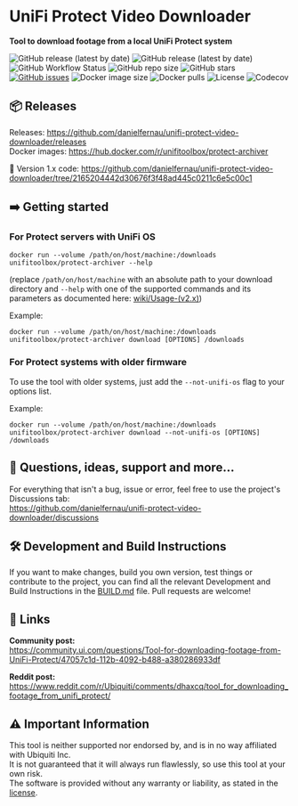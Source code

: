 # UniFi Protect Video Downloader

**Tool to download footage from a local UniFi Protect system**

![GitHub release (latest by date)](https://img.shields.io/github/v/release/danielfernau/unifi-protect-video-downloader?style=flat-square&label=stable%20release)
![GitHub release (latest by date)](https://img.shields.io/github/v/release/danielfernau/unifi-protect-video-downloader?include_prereleases&sort=semver&style=flat-square&label=latest%20release)
![GitHub Workflow Status](https://img.shields.io/github/workflow/status/danielfernau/unifi-protect-video-downloader/Python%20package/master?style=flat-square)
![GitHub repo size](https://img.shields.io/github/repo-size/danielfernau/unifi-protect-video-downloader?style=flat-square)
![GitHub stars](https://img.shields.io/github/stars/danielfernau/unifi-protect-video-downloader?style=flat-square)
[![GitHub issues](https://img.shields.io/github/issues/danielfernau/unifi-protect-video-downloader?style=flat-square)](https://github.com/danielfernau/unifi-protect-video-downloader/issues)
![Docker image size](https://img.shields.io/docker/image-size/unifitoolbox/protect-archiver/latest?style=flat-square)
![Docker pulls](https://img.shields.io/docker/pulls/unifitoolbox/protect-archiver?style=flat-square)
![License](https://img.shields.io/github/license/danielfernau/unifi-protect-video-downloader?style=flat-square)
![Codecov](https://img.shields.io/codecov/c/github/danielfernau/unifi-protect-video-downloader?style=flat-square&token=QV50XU5J0O)


## :package: Releases

Releases: https://github.com/danielfernau/unifi-protect-video-downloader/releases  
Docker images: https://hub.docker.com/r/unifitoolbox/protect-archiver  

:file_folder: Version 1.x code: https://github.com/danielfernau/unifi-protect-video-downloader/tree/2165204442d30676f3f48ad445c0211c6e5c00c1


<!--
## :vertical_traffic_light: Compatibility

| UniFi Cloud Key | :white_check_mark: mostly stable |
| :---: | :---: |
| Firmware | >= 1.1.6 |
| Protect | >= 1.11.3 |


| UniFi Dream Machine Pro | :warning: experimental/beta |
| :---: | :---: |
| Firmware | >= v1.7.0 |
| Protect | >= v1.14.10 |
-->


## :arrow_right: Getting started

### For Protect servers with UniFi OS

```shell
docker run --volume /path/on/host/machine:/downloads unifitoolbox/protect-archiver --help
```

(replace `/path/on/host/machine` with an absolute path to your download directory and
`--help` with one of the supported commands and its parameters as documented here:
[wiki/Usage-(v2.x)](https://github.com/danielfernau/unifi-protect-video-downloader/wiki/Usage-(v2.x)))

Example:
```shell
docker run --volume /path/on/host/machine:/downloads unifitoolbox/protect-archiver download [OPTIONS] /downloads
```


### For Protect systems with older firmware

To use the tool with older systems, just add the `--not-unifi-os` flag to your options list.

Example:
```shell
docker run --volume /path/on/host/machine:/downloads unifitoolbox/protect-archiver download --not-unifi-os [OPTIONS] /downloads
```


## :thought_balloon: Questions, ideas, support and more...

For everything that isn't a bug, issue or error, feel free to use the project's Discussions tab:  
https://github.com/danielfernau/unifi-protect-video-downloader/discussions


## :hammer_and_wrench: Development and Build Instructions

If you want to make changes, build you own version, test things or contribute to the project, you can find all the relevant Development and Build Instructions in the [BUILD.md](https://github.com/danielfernau/unifi-protect-video-downloader/blob/master/BUILD.md) file. Pull requests are welcome!


## :link: Links

**Community post:**  
https://community.ui.com/questions/Tool-for-downloading-footage-from-UniFi-Protect/47057c1d-112b-4092-b488-a380286933df

**Reddit post:**  
https://www.reddit.com/r/Ubiquiti/comments/dhaxcq/tool_for_downloading_footage_from_unifi_protect/



## :warning: Important Information
This tool is neither supported nor endorsed by, and is in no way affiliated with Ubiquiti Inc.  
It is not guaranteed that it will always run flawlessly, so use this tool at your own risk.  
The software is provided without any warranty or liability, as stated in the [license](LICENSE).  



